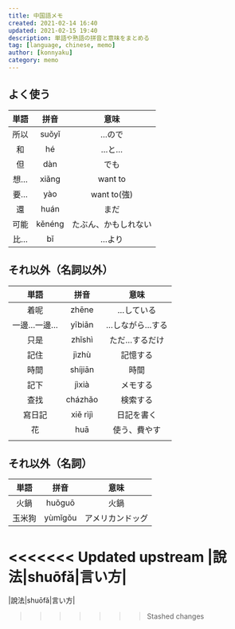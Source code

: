 ```yaml
---
title: 中国語メモ
created: 2021-02-14 16:40
updated: 2021-02-15 19:40
description: 単語や熟語の拼音と意味をまとめる
tag: [language, chinese, memo]
author: [konnyaku]
category: memo
---
```


## よく使う
|単語|拼音|意味|
|:---:|:---:|:---:|
|所以|suǒyǐ|…ので|
|和|hé|…と…|
|但|dàn|でも|
|想…|xiǎng|want to|
|要…|yào|want to(強)|
|還|huán|まだ|
|可能|kěnéng|たぶん、かもしれない|
|比…|bǐ|…より|

## それ以外（名詞以外）

|単語|拼音|意味|
|:---:|:---:|:---:|
|着呢|zhēne|…している|
|一邊…一邊…|yībiān|…しながら…する|
|只是|zhǐshì|ただ…するだけ|
|記住|jìzhù|記憶する|
|時間|shíjiān|時間|
|記下|jìxià|メモする|
|查找|cházhǎo|検索する|
|寫日記|xiě rìjì|日記を書く
|花|huā|使う、費やす|
|||

## それ以外（名詞）
|単語|拼音|意味|
|:---:|:---:|:---:|
|火鍋|huǒguō|火鍋|
|玉米狗|yùmǐgǒu|アメリカンドッグ|
<<<<<<< Updated upstream
|說法|shuōfǎ|言い方|
=======
|說法|shuōfǎ|言い方|
>>>>>>> Stashed changes
